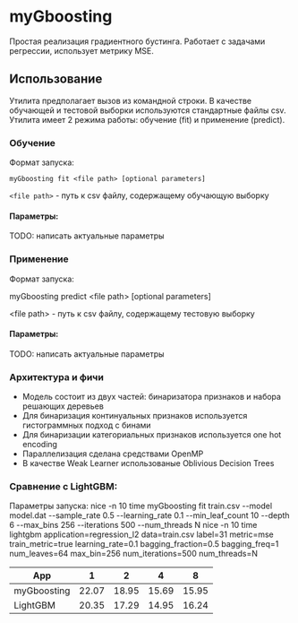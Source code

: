 # myGboosting
Простая реализация градиентного бустинга. Работает с задачами регрессии, использует метрику MSE.

## Использование

Утилита предполагает вызов из командной строки. 
В качестве обучающей и тестовой выборки используются стандартные файлы csv. 
Утилита имеет 2 режима работы: обучение (fit) и применение (predict).

### Обучение

Формат запуска:

`myGboosting fit <file path> [optional parameters]`

`<file path>` - путь к csv файлу, содержащему обучающую выборку
#### Параметры:

TODO: написать актуальные параметры

### Применение

Формат запуска:

myGboosting predict \<file path> [optional parameters]

\<file path> - путь к csv файлу, содержащему тестовую выборку
#### Параметры:

TODO: написать актуальные параметры

### Архитектура и фичи

- Модель состоит из двух частей: бинаризатора признаков и набора решающих деревьев
- Для бинаризация континуальных признаков используется гистограммных подход с бинами
- Для бинаризации категориальных признаков используется one hot encoding
- Параллелизация сделана средствами OpenMP
- В качестве Weak Learner использованые Oblivious Decision Trees

### Cравнение с LightGBM:

Параметры запуска:
nice -n 10 time myGboosting fit train.csv --model model.dat --sample_rate 0.5 --learning_rate 0.1 --min_leaf_count 10 --depth 6 --max_bins 256 --iterations 500 --num_threads N
nice -n 10 time lightgbm application=regression_l2 data=train.csv label=31 metric=mse train_metric=true learning_rate=0.1 bagging_fraction=0.5 bagging_freq=1 num_leaves=64 max_bin=256 num_iterations=500 num_threads=N

|      App    |   1   |   2   |   4   |   8   |
|-------------|-------|-------|-------|-------|
| myGboosting | 22.07 | 18.95 | 15.69 | 15.95 |
| LightGBM    | 20.35 | 17.29 | 14.95 | 16.24 |